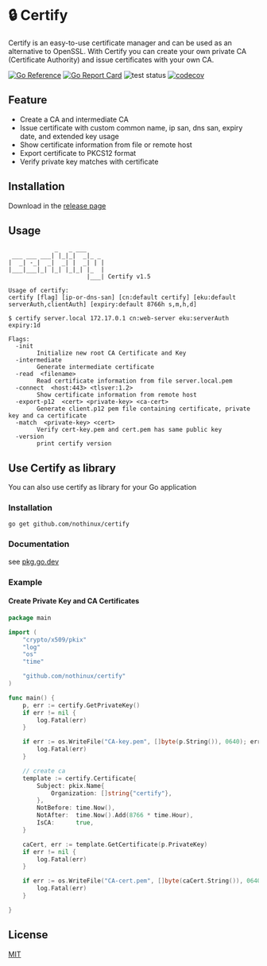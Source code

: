 # :lock: Certify
Certify is an easy-to-use certificate manager and can be used as an alternative to OpenSSL. With Certify you can create your own private CA (Certificate Authority) and issue certificates with your own CA.

[![Go Reference](https://pkg.go.dev/badge/github.com/nothinux/certify.svg)](https://pkg.go.dev/github.com/nothinux/certify)  [![Go Report Card](https://goreportcard.com/badge/github.com/nothinux/certify)](https://goreportcard.com/report/github.com/nothinux/certify)  ![test status](https://github.com/nothinux/certify/actions/workflows/test.yml/badge.svg?branch=master)  [![codecov](https://codecov.io/gh/nothinux/certify/branch/master/graph/badge.svg?token=iR3c5Zwo3F)](https://codecov.io/gh/nothinux/certify)  

## Feature
+ Create a CA and intermediate CA
+ Issue certificate with custom common name, ip san, dns san, expiry date, and extended key usage
+ Show certificate information from file or remote host
+ Export certificate to PKCS12 format
+ Verify private key matches with certificate


## Installation
Download in the [release page](https://github.com/nothinux/certify/releases)

## Usage
```
             _   _ ___     
 ___ ___ ___| |_|_|  _|_ _ 
|  _| -_|  _|  _| |  _| | |
|___|___|_| |_| |_|_| |_  |
                      |___| Certify v1.5

Usage of certify:  
certify [flag] [ip-or-dns-san] [cn:default certify] [eku:default serverAuth,clientAuth] [expiry:default 8766h s,m,h,d]

$ certify server.local 172.17.0.1 cn:web-server eku:serverAuth expiry:1d

Flags:
  -init
        Initialize new root CA Certificate and Key
  -intermediate
        Generate intermediate certificate
  -read  <filename>
        Read certificate information from file server.local.pem
  -connect  <host:443> <tlsver:1.2>
        Show certificate information from remote host
  -export-p12  <cert> <private-key> <ca-cert>
        Generate client.p12 pem file containing certificate, private key and ca certificate
  -match  <private-key> <cert>
        Verify cert-key.pem and cert.pem has same public key
  -version
        print certify version
```

## Use Certify as library
You can also use certify as library for your Go application

### Installation
```
go get github.com/nothinux/certify
```
### Documentation
see [pkg.go.dev](https://pkg.go.dev/github.com/nothinux/certify)
### Example
#### Create Private Key and CA Certificates
``` go
package main

import (
	"crypto/x509/pkix"
	"log"
	"os"
	"time"

	"github.com/nothinux/certify"
)

func main() {
	p, err := certify.GetPrivateKey()
	if err != nil {
		log.Fatal(err)
	}

	if err := os.WriteFile("CA-key.pem", []byte(p.String()), 0640); err != nil {
		log.Fatal(err)
	}

	// create ca
	template := certify.Certificate{
		Subject: pkix.Name{
			Organization: []string{"certify"},
		},
		NotBefore: time.Now(),
		NotAfter:  time.Now().Add(8766 * time.Hour),
		IsCA:      true,
	}

	caCert, err := template.GetCertificate(p.PrivateKey)
	if err != nil {
		log.Fatal(err)
	}

	if err := os.WriteFile("CA-cert.pem", []byte(caCert.String()), 0640); err != nil {
		log.Fatal(err)
	}

}

```

## License
[MIT](https://github.com/nothinux/certify/blob/master/LICENSE)
